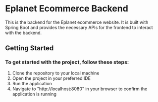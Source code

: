 # Eplanet Ecommerce Backend
This is the backend for the Eplanet ecommerce website. It is built with Spring Boot and provides the necessary APIs for the frontend to interact with the backend.
## Getting Started
### To get started with the project, follow these steps:
1. Clone the repository to your local machine
2. Open the project in your preferred IDE
3. Run the application
4. Navigate to "http://localhost:8080" in your browser to confirm the application is running
